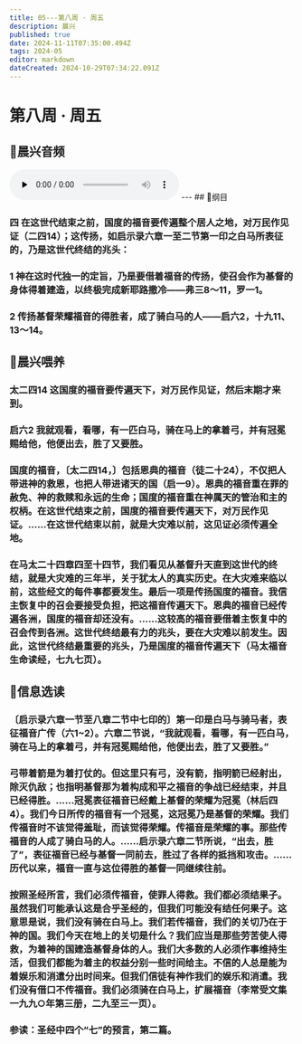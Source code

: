 ```yaml
---
title: 05---第八周 · 周五
description: 晨兴
published: true
date: 2024-11-11T07:35:00.494Z
tags: 2024-05
editor: markdown
dateCreated: 2024-10-29T07:34:22.091Z
---
```


# 第八周 · 周五

## 🎵晨兴音频
<audio id="audio" controls="" preload="none">
      <source id="mp3" src="/2024-05/week8day5.mp3">
</audio>
---
## 📖纲目

### 四   在这世代结束之前，国度的福音要传遍整个居人之地，对万民作见证（二四14）；这传扬，如启示录六章一至二节第一印之白马所表征的，乃是这世代终结的兆头：

### 1   神在这时代独一的定旨，乃是要借着福音的传扬，使召会作为基督的身体得着建造，以终极完成新耶路撒冷——弗三8～11，罗一1。

### 2   传扬基督荣耀福音的得胜者，成了骑白马的人——启六2，十九11、13～14。

## 📖晨兴喂养

### 太二四14    这国度的福音要传遍天下，对万民作见证，然后末期才来到。

### 启六2    我就观看，看哪，有一匹白马，骑在马上的拿着弓，并有冠冕赐给他，他便出去，胜了又要胜。

### 国度的福音，〔太二四14，〕包括恩典的福音（徒二十24），不仅把人带进神的救恩，也把人带进诸天的国（启一9）。恩典的福音重在罪的赦免、神的救赎和永远的生命；国度的福音重在神属天的管治和主的权柄。在这世代结束之前，国度的福音要传遍天下，对万民作见证。……在这世代结束以前，就是大灾难以前，这见证必须传遍全地。

### 在马太二十四章四至十四节，我们看见从基督升天直到这世代的终结，就是大灾难的三年半，关于犹太人的真实历史。在大灾难来临以前，这些经文的每件事都要发生。最后一项是传扬国度的福音。我信主恢复中的召会要接受负担，把这福音传遍天下。恩典的福音已经传遍各洲，国度的福音却还没有。……这较高的福音要借着主恢复中的召会传到各洲。这世代终结最有力的兆头，要在大灾难以前发生。因此，这世代终结最重要的兆头，乃是国度的福音传遍天下（马太福音生命读经，七九七页）。

## 📖信息选读

### 〔启示录六章一节至八章二节中七印的〕第一印是白马与骑马者，表征福音广传（六1~2）。六章二节说，“我就观看，看哪，有一匹白马，骑在马上的拿着弓，并有冠冕赐给他，他便出去，胜了又要胜。”

### 弓带着箭是为着打仗的。但这里只有弓，没有箭，指明箭已经射出，除灭仇敌；也指明基督那为着构成和平之福音的争战已经结束，并且已经得胜。……冠冕表征福音已经戴上基督的荣耀为冠冕（林后四4）。我们今日所传的福音有一个冠冕，这冠冕乃是基督的荣耀。我们传福音时不该觉得羞耻，而该觉得荣耀。传福音是荣耀的事。那些传福音的人成了骑白马的人。……启示录六章二节所说，“出去，胜了”，表征福音已经与基督一同前去，胜过了各样的抵挡和攻击。……历代以来，福音一直与这位得胜的基督一同继续往前。

### 按照圣经所言，我们必须传福音，使罪人得救。我们都必须结果子。虽然我们可能承认这是合乎圣经的，但我们可能没有结任何果子。这意思是说，我们没有骑在白马上。我们若传福音，我们的关切乃在于神的国。我们今天在地上的关切是什么？我们应当是那些劳苦使人得救，为着神的国建造基督身体的人。我们大多数的人必须作事维持生活，但我们都能为着主的权益分别一些时间给主。不信的人总是能为着娱乐和消遣分出时间来。但我们信徒有神作我们的娱乐和消遣。我们没有借口不传福音。我们必须骑在白马上，扩展福音（李常受文集一九九○年第三册，二九至三一页）。

### 参读：圣经中四个“七”的预言，第二篇。

<!-- Google tag (gtag.js) -->

<script async src="https://www.googletagmanager.com/gtag/js?id=G-1P8709Z16T"></script>
<script>
  window.dataLayer = window.dataLayer || [];
  function gtag(){dataLayer.push(arguments);}
  gtag('js', new Date());

  gtag('config', 'G-1P8709Z16T');
</script>